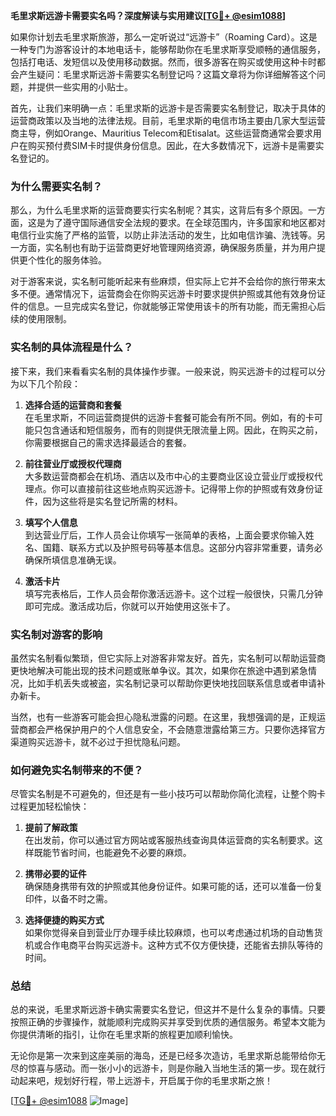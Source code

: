 **毛里求斯远游卡需要实名吗？深度解读与实用建议[[TG💪+ @esim1088](https://t.me/s/esim1088)]**

如果你计划去毛里求斯旅游，那么一定听说过“远游卡”（Roaming Card）。这是一种专门为游客设计的本地电话卡，能够帮助你在毛里求斯享受顺畅的通信服务，包括打电话、发短信以及使用移动数据。然而，很多游客在购买或使用这种卡时都会产生疑问：毛里求斯远游卡需要实名制登记吗？这篇文章将为你详细解答这个问题，并提供一些实用的小贴士。

首先，让我们来明确一点：毛里求斯的远游卡是否需要实名制登记，取决于具体的运营商政策以及当地的法律法规。目前，毛里求斯的电信市场主要由几家大型运营商主导，例如Orange、Mauritius Telecom和Etisalat。这些运营商通常会要求用户在购买预付费SIM卡时提供身份信息。因此，在大多数情况下，远游卡是需要实名登记的。

### **为什么需要实名制？**

那么，为什么毛里求斯的运营商要实行实名制呢？其实，这背后有多个原因。一方面，这是为了遵守国际通信安全法规的要求。在全球范围内，许多国家和地区都对电信行业实施了严格的监管，以防止非法活动的发生，比如电信诈骗、洗钱等。另一方面，实名制也有助于运营商更好地管理网络资源，确保服务质量，并为用户提供更个性化的服务体验。

对于游客来说，实名制可能听起来有些麻烦，但实际上它并不会给你的旅行带来太多不便。通常情况下，运营商会在你购买远游卡时要求提供护照或其他有效身份证件的信息。一旦完成实名登记，你就能够正常使用该卡的所有功能，而无需担心后续的使用限制。

### **实名制的具体流程是什么？**

接下来，我们来看看实名制的具体操作步骤。一般来说，购买远游卡的过程可以分为以下几个阶段：

1. **选择合适的运营商和套餐**  
   在毛里求斯，不同运营商提供的远游卡套餐可能会有所不同。例如，有的卡可能只包含通话和短信服务，而有的则提供无限流量上网。因此，在购买之前，你需要根据自己的需求选择最适合的套餐。

2. **前往营业厅或授权代理商**  
   大多数运营商都会在机场、酒店以及市中心的主要商业区设立营业厅或授权代理点。你可以直接前往这些地点购买远游卡。记得带上你的护照或有效身份证件，因为这些将是实名登记所需的材料。

3. **填写个人信息**  
   到达营业厅后，工作人员会让你填写一张简单的表格，上面会要求你输入姓名、国籍、联系方式以及护照号码等基本信息。这部分内容非常重要，请务必确保所填信息准确无误。

4. **激活卡片**  
   填写完表格后，工作人员会帮你激活远游卡。这个过程一般很快，只需几分钟即可完成。激活成功后，你就可以开始使用这张卡了。

### **实名制对游客的影响**

虽然实名制看似繁琐，但它实际上对游客非常友好。首先，实名制可以帮助运营商更快地解决可能出现的技术问题或账单争议。其次，如果你在旅途中遇到紧急情况，比如手机丢失或被盗，实名制记录可以帮助你更快地找回联系信息或者申请补办新卡。

当然，也有一些游客可能会担心隐私泄露的问题。在这里，我想强调的是，正规运营商都会严格保护用户的个人信息安全，不会随意泄露给第三方。只要你选择官方渠道购买远游卡，就不必过于担忧隐私问题。

### **如何避免实名制带来的不便？**

尽管实名制是不可避免的，但还是有一些小技巧可以帮助你简化流程，让整个购卡过程更加轻松愉快：

1. **提前了解政策**  
   在出发前，你可以通过官方网站或客服热线查询具体运营商的实名制要求。这样既能节省时间，也能避免不必要的麻烦。

2. **携带必要的证件**  
   确保随身携带有效的护照或其他身份证件。如果可能的话，还可以准备一份复印件，以备不时之需。

3. **选择便捷的购买方式**  
   如果你觉得亲自到营业厅办理手续比较麻烦，也可以考虑通过机场的自动售货机或合作电商平台购买远游卡。这种方式不仅方便快捷，还能省去排队等待的时间。

### **总结**

总的来说，毛里求斯远游卡确实需要实名登记，但这并不是什么复杂的事情。只要按照正确的步骤操作，就能顺利完成购买并享受到优质的通信服务。希望本文能为你提供清晰的指引，让你在毛里求斯的旅程更加顺利愉快。

无论你是第一次来到这座美丽的海岛，还是已经多次造访，毛里求斯总能带给你无尽的惊喜与感动。而一张小小的远游卡，则是你融入当地生活的第一步。现在就行动起来吧，规划好行程，带上远游卡，开启属于你的毛里求斯之旅！

[[TG💪+ @esim1088](https://t.me/s/esim1088) ![Image](https://i.postimg.cc/4NQfJmqS/Snipaste-2025-05-13-00-14-12.png)]